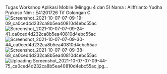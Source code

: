 Tugas Workshop Aplikasi Mobile (Minggu 4 dan 5) Nama : Aliffrianto Yudha Prakoso Nim : E41201726 Tif Golongan C
![Screenshot_2021-10-07-07-09-19-09_ca0ced4d232ca8b5ea40810d4ebc55ac](https://user-images.githubusercontent.com/80299181/136300743-3e33dbb5-2197-4476-8d7e-d6579cbfb047.jpg)
![Screenshot_2021-10-07-07-09-24-41_ca0ced4d232ca8b5ea40810d4ebc55ac](https://user-images.githubusercontent.com/80299181/136300828-c950073d-1d4b-4b19-92d8-f3c132e8c518.jpg)
![Screenshot_2021-10-07-07-09-30-44_ca0ced4d232ca8b5ea40810d4ebc55ac](https://user-images.githubusercontent.com/80299181/136300855-e26eda43-5b50-4463-bd81-58178ce09b3d.jpg)
![Screenshot_2021-10-07-07-09-38-68_ca0ced4d232ca8b5ea40810d4ebc55ac](https://user-images.githubusercontent.com/80299181/136300868-8e3c7245-f983-4162-ba10-4ff47f164b7b.jpg)
![Uploading Screenshot_2021-10-07-07-09-44-75_ca0ced4d232ca8b5ea40810d4ebc55ac.jpg…]()
